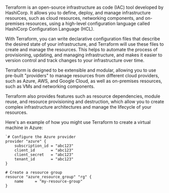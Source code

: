Terraform is an open-source infrastructure as code (IAC) tool developed by HashiCorp. It allows you to define, deploy, and manage infrastructure resources, such as cloud resources, networking components, and on-premises resources, using a high-level configuration language called HashiCorp Configuration Language (HCL).

With Terraform, you can write declarative configuration files that describe the desired state of your infrastructure, and Terraform will use these files to create and manage the resources. This helps to automate the process of provisioning, updating, and managing infrastructure, and makes it easier to version control and track changes to your infrastructure over time.

Terraform is designed to be extensible and modular, allowing you to use pre-built "providers" to manage resources from different cloud providers, such as Azure, AWS, and Google Cloud, as well as on-premises resources, such as VMs and networking components.

Terraform also provides features such as resource dependencies, module reuse, and resource provisioning and destruction, which allow you to create complex infrastructure architectures and manage the lifecycle of your resources.

Here's an example of how you might use Terraform to create a virtual machine in Azure:

```
`# Configure the Azure provider 
provider "azure" {
	subscription_id = "abc123"
	client_id       = "abc123"
	client_secret   = "abc123"
	tenant_id       = "abc123" 
}

# Create a resource group 
resource "azure_resource_group" "rg" {
	name     = "my-resource-group"
}
```
